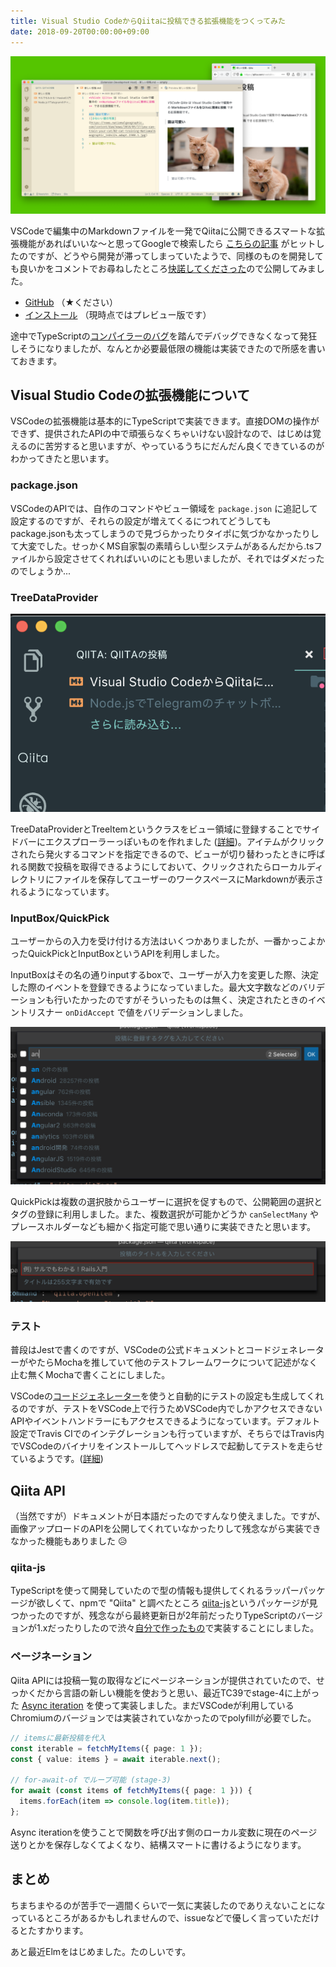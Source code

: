 ```yaml
---
title: Visual Studio CodeからQiitaに投稿できる拡張機能をつくってみた
date: 2018-09-20T00:00:00+09:00
---
```


![スクリーンショット](./thumbnail.png)

VSCodeで編集中のMarkdownファイルを一発でQiitaに公開できるスマートな拡張機能があればいいな〜と思ってGoogleで検索したら [こちらの記事](https://qiita.com/wenbose/items/3a4425f69b9eb2fe52c6) がヒットしたのですが、どうやら開発が滞ってしまっていたようで、同様のものを開発しても良いかをコメントでお尋ねしたところ[快諾してくださった](https://qiita.com/wenbose/items/3a4425f69b9eb2fe52c6#comment-324f27d5beac7e9d3052)ので公開してみました。

- [GitHub](https://github.com/neet/vscode-qiita) （★ください）
- [インストール](https://marketplace.visualstudio.com/items?itemName=Neetshin.vscode-qiita) （現時点ではプレビュー版です）

途中でTypeScriptの[コンパイラーのバグ](https://github.com/Microsoft/vscode-generator-code/issues/117)を踏んでデバッグできなくなって発狂しそうになりましたが、なんとか必要最低限の機能は実装できたので所感を書いておきます。

## Visual Studio Codeの拡張機能について
VSCodeの拡張機能は基本的にTypeScriptで実装できます。直接DOMの操作ができず、提供されたAPIの中で頑張らなくちゃいけない設計なので、はじめは覚えるのに苦労すると思いますが、やっているうちにだんだん良くできているのがわかってきたと思います。

### package.json
VSCodeのAPIでは、自作のコマンドやビュー領域を `package.json` に追記して設定するのですが、それらの設定が増えてくるにつれてどうしてもpackage.jsonも太ってしまうので見づらかったりタイポに気づかなかったりして大変でした。せっかくMS自家製の素晴らしい型システムがあるんだから.tsファイルから設定させてくれればいいのにとも思いましたが、それではダメだったのでしょうか...

### TreeDataProvider
![Tree data provider](./tree-data-provider.png)

TreeDataProviderとTreeItemというクラスをビュー領域に登録することでサイドバーにエクスプローラーっぽいものを作れました ([詳細](https://code.visualstudio.com/docs/extensionAPI/vscode-api#TreeItem))。アイテムがクリックされたら発火するコマンドを指定できるので、ビューが切り替わったときに呼ばれる関数で投稿を取得できるようにしておいて、クリックされたらローカルディレクトリにファイルを保存してユーザーのワークスペースにMarkdownが表示されるようになっています。

### InputBox/QuickPick
ユーザーからの入力を受け付ける方法はいくつかありましたが、一番かっこよかったQuickPickとInputBoxというAPIを利用しました。

InputBoxはその名の通りinputするboxで、ユーザーが入力を変更した際、決定した際のイベントを登録できるようになっていました。最大文字数などのバリデーションも行いたかったのですがそういったものは無く、決定されたときのイベントリスナー `onDidAccept` で値をバリデーションしました。

![autocomplete](./autocomplete.png)

QuickPickは複数の選択肢からユーザーに選択を促すもので、公開範囲の選択とタグの登録に利用しました。また、複数選択が可能かどうか `canSelectMany` やプレースホルダーなども細かく指定可能で思い通りに実装できたと思います。

![input-tag](./input-tag.png)

### テスト
普段はJestで書くのですが、VSCodeの公式ドキュメントとコードジェネレーターがやたらMochaを推していて他のテストフレームワークについて記述がなく止む無くMochaで書くことにしました。

VSCodeの[コードジェネレーター](https://github.com/Microsoft/vscode-generator-code)を使うと自動的にテストの設定も生成してくれるのですが、テストをVSCode上で行うためVSCode内でしかアクセスできないAPIやイベントハンドラーにもアクセスできるようになっています。デフォルト設定でTravis CIでのインテグレーションも行っていますが、そちらではTravis内でVSCodeのバイナリをインストールしてヘッドレスで起動してテストを走らせているようです。([詳細](https://code.visualstudio.com/docs/extensions/testing-extensions#_running-tests-automatically-on-travis-ci-build-machines))

## Qiita API
（当然ですが）ドキュメントが日本語だったのですんなり使えました。ですが、画像アップロードのAPIを公開してくれていなかったりして残念ながら実装できなかった機能もありました 😥

### qiita-js
TypeScriptを使って開発していたので型の情報も提供してくれるラッパーパッケージが欲しくて、npmで "Qiita" と調べたところ [qiita-js](https://www.npmjs.com/package/qiita-js)というパッケージが見つかったのですが、残念ながら最終更新日が2年前だったりTypeScriptのバージョンが1.xだったりしたので渋々[自分で作ったもの](https://www.npmjs.com/package/qiita-js-2)で実装することにしました。

### ページネーション
Qiita APIには投稿一覧の取得などにページネーションが提供されていたので、せっかくだから言語の新しい機能を使おうと思い、最近TC39でstage-4に上がった [Async iteration](https://github.com/tc39/proposal-async-iteration) を使って実装しました。まだVSCodeが利用しているChromiumのバージョンでは実装されていなかったのでpolyfillが必要でした。

```自分の投稿の覧を取得.ts
// itemsに最新投稿を代入
const iterable = fetchMyItems({ page: 1 });
const { value: items } = await iterable.next();

// for-await-of でループ可能 (stage-3)
for await (const items of fetchMyItems({ page: 1 })) {
  items.forEach(item => console.log(item.title));
};
```

Async iterationを使うことで関数を呼び出す側のローカル変数に現在のページ送りとかを保存しなくてよくなり、結構スマートに書けるようになります。

## まとめ
ちまちまやるのが苦手で一週間くらいで一気に実装したのでありえないことになっているところがあるかもしれませんので、issueなどで優しく言っていただけるとたすかります。

あと最近Elmをはじめました。たのしいです。
